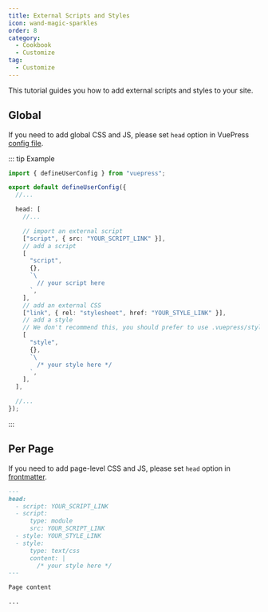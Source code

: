 ```yaml
---
title: External Scripts and Styles
icon: wand-magic-sparkles
order: 8
category:
  - Cookbook
  - Customize
tag:
  - Customize
---
```


This tutorial guides you how to add external scripts and styles to your site.

<!-- more -->

## Global

If you need to add global CSS and JS, please set `head` option in VuePress [config file](../../cookbook/vuepress/config.md).

::: tip Example

```ts twoslash title=".vuepress/config.ts"
import { defineUserConfig } from "vuepress";

export default defineUserConfig({
  //...

  head: [
    //...

    // import an external script
    ["script", { src: "YOUR_SCRIPT_LINK" }],
    // add a script
    [
      "script",
      {},
      `\
        // your script here
      `,
    ],
    // add an external CSS
    ["link", { rel: "stylesheet", href: "YOUR_STYLE_LINK" }],
    // add a style
    // We don't recommend this, you should prefer to use .vuepress/style/index.scss
    [
      "style",
      {},
      `\
        /* your style here */
      `,
    ],
  ],

  //...
});
```

:::

## Per Page

If you need to add page-level CSS and JS, please set `head` option in [frontmatter](../../cookbook/vuepress/page.md#frontmatter).

```md
---
head:
  - script: YOUR_SCRIPT_LINK
  - script:
      type: module
      src: YOUR_SCRIPT_LINK
  - style: YOUR_STYLE_LINK
  - style:
      type: text/css
      content: |
        /* your style here */
---

Page content

...
```
